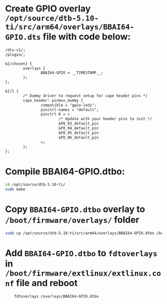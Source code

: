 # Create GPIO overlay `/opt/source/dtb-5.10-ti/src/arm64/overlays/BBAI64-GPIO.dts` file with code below:
```txt
/dts-v1/;
/plugin/;

&{/chosen} {
        overlays {
                BBAI64-GPIO = __TIMESTAMP__;
        };
};

&{/} {
        /* Dummy driver to request setup for cape header pins */
        cape_header: pinmux_dummy {
                compatible = "gpio-leds";
                pinctrl-names = "default";
                pinctrl-0 = <
                        /* Update with your header pins to init */
                        &P8_03_default_pin
                        &P8_04_default_pin
                        &P8_05_default_pin
                        &P8_06_default_pin
                >;
        };
};
```

# Compile BBAI64-GPIO.dtbo:
```bash
cd /opt/source/dtb-5.10-ti/
sudo make
```

# Copy `BBAI64-GPIO.dtbo` overlay to `/boot/firmware/overlays/` folder
```bash
sudo cp /opt/source/dtb-5.10-ti/src/arm64/overlays/BBAI64-GPIO.dtbo /boot/firmware/overlays/
```

# Add `BBAI64-GPIO.dtbo` to `fdtoverlays` in `/boot/firmware/extlinux/extlinux.conf` file and reboot
```txt
    fdtoverlays /overlays/BBAI64-GPIO.dtbo
```
